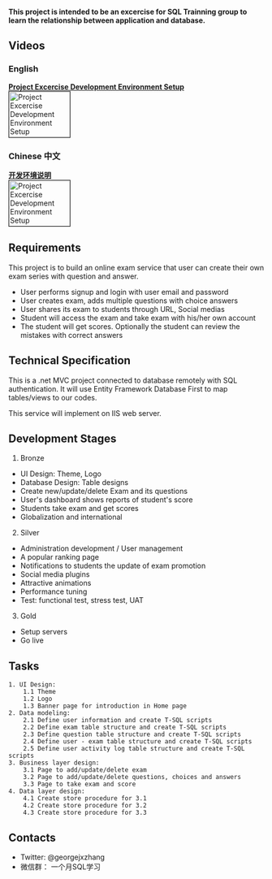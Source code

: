 **This project is intended to be an excercise for SQL Trainning group to learn the relationship between application and database.**

## Videos

### English
<a href="http://www.youtube.com/watch?feature=player_embedded&v=https://youtu.be/vaTrdHqMHpU
" target="_blank">**Project Excercise Development Environment Setup**</br><img src="http://img.youtube.com/vi/https://youtu.be/vaTrdHqMHpU/default.jpg" 
alt="Project Excercise Development Environment Setup" width="120" height="90" border="1" /></a>

### Chinese 中文
<a href="http://www.youtube.com/watch?feature=player_embedded&v=NtGRqajrjfY
" target="_blank">**开发环境说明**</br><img src="http://img.youtube.com/vi/NtGRqajrjfY/default.jpg" 
alt="Project Excercise Development Environment Setup" width="120" height="90" border="1" /></a>

## Requirements

This project is to build an online exam service that user can create their own exam series with question and answer. 

- User performs signup and login with user email and password
- User creates exam, adds multiple questions with choice answers
- User shares its exam to students through URL, Social medias
- Student will access the exam and take exam with his/her own account
- The student will get scores. Optionally the student can review the mistakes with correct answers


## Technical Specification
This is a .net MVC project connected to database remotely with SQL authentication. It will use Entity Framework Database First to map tables/views to our codes.

This service will implement on IIS web server. 

## Development Stages
1. Bronze
  * UI Design: Theme, Logo
  * Database Design: Table designs
  * Create new/update/delete Exam and its questions
  * User's dashboard shows reports of student's score
  * Students take exam and get scores
  * Globalization and international
2. Silver
  * Administration development / User management
  * A popular ranking page
  * Notifications to students the update of exam promotion
  * Social media plugins
  * Attractive animations
  * Performance tuning
  * Test: functional test, stress test, UAT
3. Gold
  * Setup servers
  * Go live

## Tasks
    1. UI Design: 
        1.1 Theme
        1.2 Logo
        1.3 Banner page for introduction in Home page
    2. Data modeling:
        2.1 Define user information and create T-SQL scripts
        2.2 Define exam table structure and create T-SQL scripts
        2.3 Define question table structure and create T-SQL scripts
        2.4 Define user - exam table structure and create T-SQL scripts
        2.5 Define user activity log table structure and create T-SQL scripts
    3. Business layer design:
        3.1 Page to add/update/delete exam
        3.2 Page to add/update/delete questions, choices and answers
        3.3 Page to take exam and score
    4. Data layer design:
        4.1 Create store procedure for 3.1
        4.2 Create store procedure for 3.2
        4.3 Create store procedure for 3.3

## Contacts
- Twitter: @georgejxzhang
- 微信群： 一个月SQL学习

